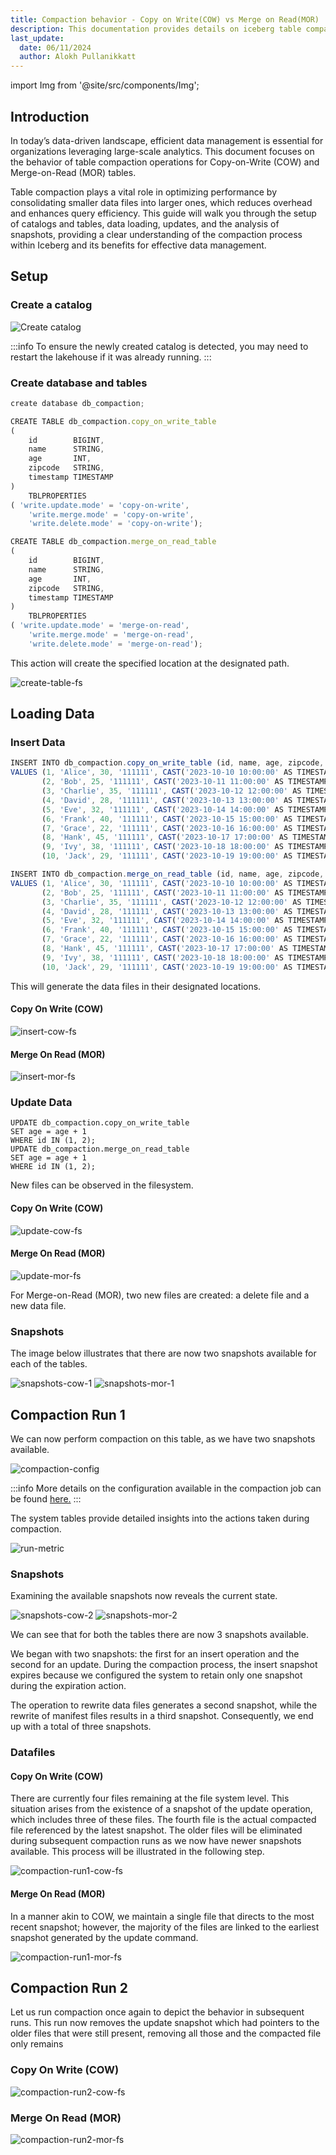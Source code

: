 ```yaml
---
title: Compaction behavior - Copy on Write(COW) vs Merge on Read(MOR)
description: This documentation provides details on iceberg table compaction behavior for Copy-on-Write (COW) and Merge-on-Read (MOR) tables.
last_update:
  date: 06/11/2024
  author: Alokh Pullanikkatt
---
```


import Img from '@site/src/components/Img';

## Introduction
In today’s data-driven landscape, efficient data management is essential for organizations leveraging large-scale analytics. This document focuses on the behavior of table compaction operations for Copy-on-Write (COW) and Merge-on-Read (MOR) tables.

Table compaction plays a vital role in optimizing performance by consolidating smaller data files into larger ones, which reduces overhead and enhances query efficiency. This guide will walk you through the setup of catalogs and tables, data loading, updates, and the analysis of snapshots, providing a clear understanding of the compaction process within Iceberg and its benefits for effective data management.

## Setup
### Create a catalog

<Img src="/img/tutorial/compaction-cow-mor/create-catalog.png" alt="Create catalog"/>

:::info To ensure the newly created catalog is detected, you may need to restart the lakehouse if it was already running.
:::

### Create database and tables
``` javascript showLineNumbers
create database db_compaction;

CREATE TABLE db_compaction.copy_on_write_table
(
    id        BIGINT,
    name      STRING,
    age       INT,
    zipcode   STRING,
    timestamp TIMESTAMP
)
    TBLPROPERTIES
( 'write.update.mode' = 'copy-on-write',
    'write.merge.mode' = 'copy-on-write',
    'write.delete.mode' = 'copy-on-write');

CREATE TABLE db_compaction.merge_on_read_table
(
    id        BIGINT,
    name      STRING,
    age       INT,
    zipcode   STRING,
    timestamp TIMESTAMP
)
    TBLPROPERTIES
( 'write.update.mode' = 'merge-on-read',
    'write.merge.mode' = 'merge-on-read',
    'write.delete.mode' = 'merge-on-read');
```

This action will create the specified location at the designated path.

<Img src="/img/tutorial/compaction-cow-mor/create-table-fs.png" alt="create-table-fs"/>

## Loading Data
### Insert Data

``` javascript showLineNumbers
INSERT INTO db_compaction.copy_on_write_table (id, name, age, zipcode, timestamp)
VALUES (1, 'Alice', 30, '111111', CAST('2023-10-10 10:00:00' AS TIMESTAMP)),
       (2, 'Bob', 25, '111111', CAST('2023-10-11 11:00:00' AS TIMESTAMP)),
       (3, 'Charlie', 35, '111111', CAST('2023-10-12 12:00:00' AS TIMESTAMP)),
       (4, 'David', 28, '111111', CAST('2023-10-13 13:00:00' AS TIMESTAMP)),
       (5, 'Eve', 32, '111111', CAST('2023-10-14 14:00:00' AS TIMESTAMP)),
       (6, 'Frank', 40, '111111', CAST('2023-10-15 15:00:00' AS TIMESTAMP)),
       (7, 'Grace', 22, '111111', CAST('2023-10-16 16:00:00' AS TIMESTAMP)),
       (8, 'Hank', 45, '111111', CAST('2023-10-17 17:00:00' AS TIMESTAMP)),
       (9, 'Ivy', 38, '111111', CAST('2023-10-18 18:00:00' AS TIMESTAMP)),
       (10, 'Jack', 29, '111111', CAST('2023-10-19 19:00:00' AS TIMESTAMP));

INSERT INTO db_compaction.merge_on_read_table (id, name, age, zipcode, timestamp)
VALUES (1, 'Alice', 30, '111111', CAST('2023-10-10 10:00:00' AS TIMESTAMP)),
       (2, 'Bob', 25, '111111', CAST('2023-10-11 11:00:00' AS TIMESTAMP)),
       (3, 'Charlie', 35, '111111', CAST('2023-10-12 12:00:00' AS TIMESTAMP)),
       (4, 'David', 28, '111111', CAST('2023-10-13 13:00:00' AS TIMESTAMP)),
       (5, 'Eve', 32, '111111', CAST('2023-10-14 14:00:00' AS TIMESTAMP)),
       (6, 'Frank', 40, '111111', CAST('2023-10-15 15:00:00' AS TIMESTAMP)),
       (7, 'Grace', 22, '111111', CAST('2023-10-16 16:00:00' AS TIMESTAMP)),
       (8, 'Hank', 45, '111111', CAST('2023-10-17 17:00:00' AS TIMESTAMP)),
       (9, 'Ivy', 38, '111111', CAST('2023-10-18 18:00:00' AS TIMESTAMP)),
       (10, 'Jack', 29, '111111', CAST('2023-10-19 19:00:00' AS TIMESTAMP));
```

This will generate the data files in their designated locations.

#### Copy On Write (COW)
<Img src="/img/tutorial/compaction-cow-mor/insert-cow-fs.png" alt="insert-cow-fs"/>

#### Merge On Read (MOR)
<Img src="/img/tutorial/compaction-cow-mor/insert-mor-fs.png" alt="insert-mor-fs"/>

### Update Data

```
UPDATE db_compaction.copy_on_write_table
SET age = age + 1
WHERE id IN (1, 2);
UPDATE db_compaction.merge_on_read_table
SET age = age + 1
WHERE id IN (1, 2);
```

New files can be observed in the filesystem.

#### Copy On Write (COW)
<Img src="/img/tutorial/compaction-cow-mor/update-cow-fs.png" alt="update-cow-fs"/>

#### Merge On Read (MOR)
<Img src="/img/tutorial/compaction-cow-mor/update-mor-fs.png" alt="update-mor-fs"/>

For Merge-on-Read (MOR), two new files are created: a delete file and a new data file.

### Snapshots
The image below illustrates that there are now two snapshots available for each of the tables.

<Img src="/img/tutorial/compaction-cow-mor/snapshots-cow-1.png" alt="snapshots-cow-1"/>

<Img src="/img/tutorial/compaction-cow-mor/snapshots-mor-1.png" alt="snapshots-mor-1"/>

## Compaction Run 1
We can now perform compaction on this table, as we have two snapshots available.

<Img src="/img/tutorial/compaction-cow-mor/compaction-config.png" alt="compaction-config"/>

:::info More details on the configuration available in the compaction job can be found [here.](https://github.com/iomete/data-compaction-job/blob/main/README.md#additional-configurations)
:::

The system tables provide detailed insights into the actions taken during compaction.

<Img src="/img/tutorial/compaction-cow-mor/run-metric.png" alt="run-metric"/>

### Snapshots
Examining the available snapshots now reveals the current state.

<Img src="/img/tutorial/compaction-cow-mor/snapshots-cow-2.png" alt="snapshots-cow-2"/>

<Img src="/img/tutorial/compaction-cow-mor/snapshots-mor-2.png" alt="snapshots-mor-2"/>

We can see that for both the tables there are now 3 snapshots available.

We began with two snapshots: the first for an insert operation and the second for an update. During the compaction process, the insert snapshot expires because we configured the system to retain only one snapshot during the expiration action.

The operation to rewrite data files generates a second snapshot, while the rewrite of manifest files results in a third snapshot. Consequently, we end up with a total of three snapshots.

### Datafiles
#### Copy On Write (COW)
There are currently four files remaining at the file system level. This situation arises from the existence of a snapshot of the update operation, which includes three of these files. The fourth file is the actual compacted file referenced by the latest snapshot. The older files will be eliminated during subsequent compaction runs as we now have newer snapshots available. This process will be illustrated in the following step.

<Img src="/img/tutorial/compaction-cow-mor/compaction-run1-cow-fs.png" alt="compaction-run1-cow-fs"/>

#### Merge On Read (MOR)
In a manner akin to COW, we maintain a single file that directs to the most recent snapshot; however, the majority of the files are linked to the earliest snapshot generated by the update command.

<Img src="/img/tutorial/compaction-cow-mor/compaction-run1-mor-fs.png" alt="compaction-run1-mor-fs"/>

## Compaction Run 2
Let us run compaction once again to depict the behavior in subsequent runs.
This run now removes the update snapshot which had pointers to the older files that were still present, removing all those and the compacted file only remains

### Copy On Write (COW)
<Img src="/img/tutorial/compaction-cow-mor/compaction-run2-cow-fs.png" alt="compaction-run2-cow-fs"/>


### Merge On Read (MOR)
<Img src="/img/tutorial/compaction-cow-mor/compaction-run2-mor-fs.png" alt="compaction-run2-mor-fs"/>